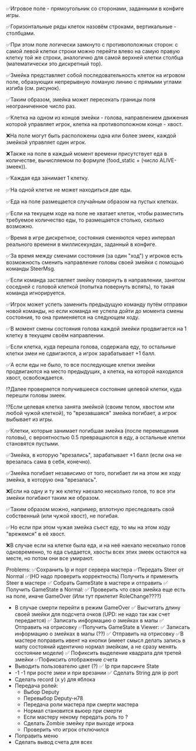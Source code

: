 ✅Игровое поле - прямоугольник со сторонами, заданными в конфиге игры.

✅Горизонтальные ряды клеток назовём строками, вертикальные - столбцами.

✅При этом поле логически замкнуто с противоположных сторон: с самой левой клетки строки можно перейти влево на самую
правую клетку той же строки, аналогично для самой верхней клетки столбца (математически это дискретный тор).

✅Змейка представляет собой последовательность клеток на игровом поле, образующих непрерывную ломаную линию с прямыми
углами изгиба (см. рисунок).

✅Таким образом, змейка может пересекать границы поля неограниченное число раз.

✅Клетка на одном из концов змейки - голова, направлением движения которой управляет игрок, клетка на противоположном
конце - хвост.

❌На поле могут быть расположены одна или более змеек, каждой змейкой управляет один игрок.

❌Также на поле в каждый момент времени присутствует еда в количестве, вычисляемом по формуле (food_static + (число
ALIVE-змеек)).

✅Каждая еда занимает 1 клетку.

✅На одной клетке не может находиться две еды.

✅Еда на поле размещается случайным образом на пустых клетках.

✅Если на текущем ходе на поле не хватает клеток, чтобы разместить требуемое количество еды, то размещается столько,
сколько возможно.

✅Время в игре дискретное, состояния сменяются через интервал реального времени в миллисекундах, заданный в конфиге.

✅За время между сменами состояния (за один "ход") у игроков есть возможность сменить направление головы своей змейки с
помощью команды SteerMsg.

✅Если команда заставляет змейку повернуть в направлении, занятом соседней с головой клеткой (попытка повернуть вспять),
то такая команда игнорируется.

✅Игрок может успеть заменить предыдущую команду путём отправки новой команды, но если команда не успела дойти до момента
смены состояния, то она применяется на следующем ходу.

✅В момент смены состояния голова каждой змейки продвигается на 1 клетку в текущем своём направлении.

✅Если клетка, куда перешла голова, содержала еду, то остальные клетки змеи не сдвигаются, а игрок зарабатывает +1 балл.

✅А если еды не было, то все последующие клетки змейки продвигаются на место предыдущих, а клетка, на которой находился
хвост, освобождается.

⁉️Далее проверяется получившееся состояние целевой клетки, куда перешли головы змеек.

⁉️Если целевая клетка занята змейкой (своим телом, хвостом или любой чужой клеткой), то "врезавшаяся" змейка погибает, а
игрок выбывает из игры.

✅Клетки, которые занимает погибшая змейка (после перемещения головы), с вероятностью 0.5 превращаются в еду, а остальные
клетки становятся пустыми.

✅Змейка, в которую "врезались", зарабатывает +1 балл (если она не врезалась сама в себя, конечно).

✅Змейка погибает независимо от того, погибает ли на этом же ходу змейка, в которую она "врезалась".

❌Если на одну и ту же клетку наехало несколько голов, то все эти змейки погибают таким же образом.

✅Таким образом можно, например, вплотную преследовать свой собственный (или чужой хвост), не погибая.

✅Но если при этом чужая змейка съест еду, то мы на этом ходу "врежемся" в её хвост.

❌В случае если на клетке была еда, и на неё наехало несколько голов одновременно, то еда съедается, хвосты всех этих
змеек остаются на месте, но потом они все умирают.



Problems:
✅Сохранить Ip и порт сервера мастера
✅Передать Steer от Normal
✅(НО надо проверить корректность) Получить и применить Steer в мастере
✅ Собрать GameState в мастере и отправить
✅ Получить GameState в Normal:
    ✅ Проверить что своя змейка еще есть на поле, иначе GameOver (Или тут прилетит RoleChange????)
  - В случае смерти перейти в режим GameOver
    ✅ Высчитать длину своей змейки для подсчета очков (UPD: не надо так как счет передается)
    ✅ Записать информацию о змейках в мапы
    ✅ Отправить на отрисовку
✅Получить GameState в Viewer:
    ✅ Записать информацию о змейках в мапы (??)
    ✅ Отправить на отрисовку
✅В мастере поправить ивент на кнопки (имеет смысл делать запись в мапу состояний идентично нормал змейкам, а не сразу менять состояние модели)
✅ Пофиксить выделение квадрата для третей змейки
✅Пофиксить отображение счета
- Выводить пользователю цвет (?)
✅ Ip при парсинге State
- -1 -1 при росте змеи и при врезании
✅ Сделать String для ip port
- Сделать record (x y) для яблока
- Передача ролей:
  - Выбор Deputy
  - Перевыбор Deputy-н78
  - Передача роли мастера при смерти мастера
  - Нормал становится вьюер при смерти
  - Если мастеру некому передать роль то ?
  - Сделать Zombie змейку при выходе игрока
  - Проверить что игрок отключился
- Поправить меню
- Сделать вывод счета для всех